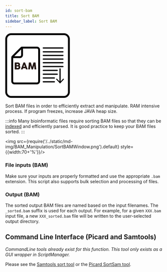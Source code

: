 ```yaml
---
id: sort-bam
title: Sort BAM
sidebar_label: Sort BAM
---
```

![sort-bam](/../static/icons/BAM_Manipulation/BAMFileSort_square.svg)

Sort BAM files in order to efficiently extract and manipulate. RAM intensive process. If program freezes, increase JAVA heap size.

:::info
Many bioinformatic files require sorting BAM files so that they can be [indexed][bam-indexer] and efficiently parsed. It is good practice to keep your BAM files sorted.
:::

<img src={require('/../static/md-img/BAM_Manipulation/SortBAMWindow.png').default} style={{width:70+'%'}}/>


### File inputs (BAM)
Make sure your inputs are properly formatted and use the appropriate `.bam` extension. This script also supports bulk selection and processing of files.

### Output (BAM)
The sorted output BAM files are named based on the input filenames. The `_sorted.bam` suffix is used for each output. For example, for a given `XXX.bam` input file, a new `XXX_sorted.bam` file will be written to the user-selected output directory.

## Command Line Interface (Picard and Samtools)
_CommandLine tools already exist for this function. This tool only exists as a GUI wrapper in ScriptManager._

Please see the [Samtools sort tool][samtools-sort] or the [Picard SortSam tool][picard-sort].

[samtools-sort]:http://www.htslib.org/doc/samtools-sort.html
[picard-sort]:https://broadinstitute.github.io/picard/command-line-overview.html#SortSam

[bam-indexer]:/docs/Tools/bam-manipulation/bam-indexer
